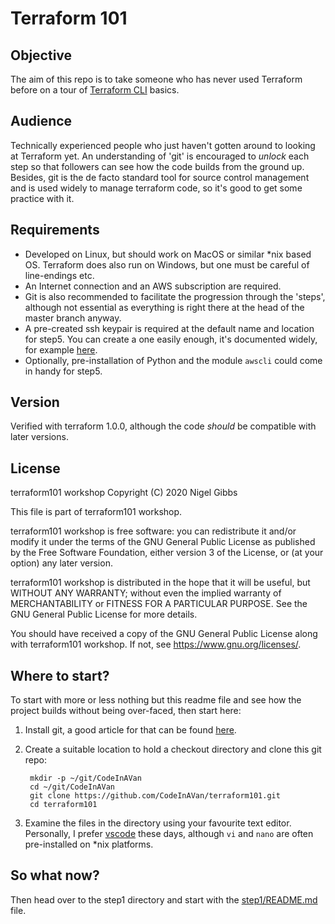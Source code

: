 # Terraform 101

## Objective

The aim of this repo is to take someone who has never used Terraform before on a tour of [Terraform CLI](https://www.terraform.io/docs/cli-index.html) basics.

## Audience

Technically experienced people who just haven't gotten around to looking at Terraform yet.  An understanding of 'git' is encouraged to _unlock_ each step so that followers can see how the code builds from the ground up.  Besides, git is the de facto standard tool for source control management and is used widely to manage terraform code, so it's good to get some practice with it.

## Requirements

- Developed on Linux, but should work on MacOS or similar *nix based OS.  Terraform does also run on Windows, but one must be careful of line-endings etc.
- An Internet connection and an AWS subscription are required.
- Git is also recommended to facilitate the progression through the 'steps', although not essential as everything is right there at the head of the master branch anyway.
- A pre-created ssh keypair is required at the default name and location for step5.  You can create a one easily enough, it's documented widely, for example [here](https://git-scm.com/book/en/v2/Git-on-the-Server-Generating-Your-SSH-Public-Key).
- Optionally, pre-installation of Python and the module `awscli` could come in handy for step5.

## Version

Verified with terraform 1.0.0, although the code _should_ be compatible with later versions.

## License

terraform101 workshop
Copyright (C) 2020 Nigel Gibbs

This file is part of terraform101 workshop.

terraform101 workshop is free software: you can redistribute it and/or modify
it under the terms of the GNU General Public License as published by
the Free Software Foundation, either version 3 of the License, or
(at your option) any later version.

terraform101 workshop is distributed in the hope that it will be useful,
but WITHOUT ANY WARRANTY; without even the implied warranty of
MERCHANTABILITY or FITNESS FOR A PARTICULAR PURPOSE.  See the
GNU General Public License for more details.

You should have received a copy of the GNU General Public License
along with terraform101 workshop.  If not, see <https://www.gnu.org/licenses/>.

## Where to start?

To start with more or less nothing but this readme file and see how the project builds without being over-faced, then start here:

1. Install git, a good article for that can be found [here](https://docs.gitlab.com/ee/topics/git/how_to_install_git/).
2. Create a suitable location to hold a checkout directory and clone this git repo:

        mkdir -p ~/git/CodeInAVan
        cd ~/git/CodeInAVan
        git clone https://github.com/CodeInAVan/terraform101.git
        cd terraform101

3. Examine the files in the directory using your favourite text editor. Personally, I prefer [vscode](https://code.visualstudio.com/) these days, although `vi` and `nano` are often pre-installed on *nix platforms.

## So what now?

Then head over to the step1 directory and start with the [step1/README.md](step1/README.md) file.
